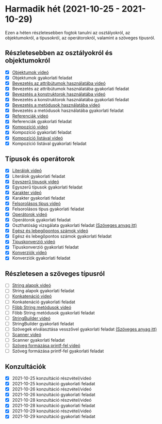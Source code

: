 # Harmadik hét (2021-10-25 - 2021-10-29)

Ezen a héten részletesebben fogtok tanulni az osztályokról, az objektumokról,
a típusokról, az operátorokról, valamint a szöveges típusról.

## Részletesebben az osztályokról és objektumokról

* [X] [Objektumok videó](https://e-learning.training360.com/courses/take/java-se-alapok-java-nyelvi-elemek/lessons/10709803-objektumok)
* [X] Objektumok gyakorlati feladat
* [X] [Bevezetés az attribútumok használatába videó](https://e-learning.training360.com/courses/take/java-se-alapok-java-nyelvi-elemek/lessons/10709844-bevezetes-az-attributumok-hasznalataba)
* [X] Bevezetés az attribútumok használatába gyakorlati feladat
* [X] [Bevezetés a konstruktorok használatába videó](https://e-learning.training360.com/courses/take/java-se-alapok-java-nyelvi-elemek/lessons/10709653-bevezetes-a-konstruktorok-hasznalataba)
* [X] Bevezetés a konstruktorok használatába gyakorlati feladat
* [X] [Bevezetés a metódusok használatába videó](https://e-learning.training360.com/courses/take/java-se-alapok-java-nyelvi-elemek/lessons/10709834-bevezetes-a-metodusok-hasznalataba)
* [X] Bevezetés a metódusok használatába gyakorlati feladat
* [X] [Referenciák videó](https://e-learning.training360.com/courses/take/java-se-alapok-java-nyelvi-elemek/lessons/10709845-referenciak)
* [X] Referenciák gyakorlati feladat
* [X] [Kompozíció videó](https://e-learning.training360.com/courses/take/java-se-alapok-java-nyelvi-elemek/lessons/28188876-kompozicio)
* [X] Kompozíció gyakorlati feladat
* [X] [Kompozíció listával videó](https://e-learning.training360.com/courses/take/java-se-alapok-java-nyelvi-elemek/lessons/28188892-kompozicio-listaval)
* [X] Kompozíció listával gyakorlati feladat

## Típusok és operátorok

* [X] [Literálok videó](https://e-learning.training360.com/courses/take/java-se-alapok-java-nyelvi-elemek/lessons/10709837-literalok)
* [X] Literálok gyakorlati feladat
* [X] [Egyszerű típusok videó](https://e-learning.training360.com/courses/take/java-se-alapok-java-nyelvi-elemek/lessons/10709846-egyszeru-tipusok)
* [X] Egyszerű típusok gyakorlati feladat
* [X] [Karakter videó](https://e-learning.training360.com/courses/take/java-se-alapok-java-nyelvi-elemek/lessons/27993708-karakter)
* [X] Karakter gyakorlati feladat
* [X] [Felsorolásos típus videó](https://e-learning.training360.com/courses/take/java-se-alapok-java-nyelvi-elemek/lessons/10709804-felsorolasos-tipus)
* [X] Felsorolásos típus gyakorlati feladat
* [X] [Operátorok videó](https://e-learning.training360.com/courses/take/java-se-alapok-java-nyelvi-elemek/lessons/10709858-operatorok)
* [X] Operátorok gyakorlati feladat
* [X] Oszthatóság vizsgálata gyakorlati feladat [(Szöveges anyag itt)](https://e-learning.training360.com/courses/take/java-se-alapok-java-nyelvi-elemek/texts/28278683-oszthatosag-vizsgalata)
* [X] [Egész és lebegőpontos számok videó](https://e-learning.training360.com/courses/take/java-se-alapok-java-nyelvi-elemek/lessons/10709854-egesz-es-lebegopontos-szamok)
* [X] Egész és lebegőpontos számok gyakorlati feladat
* [X] [Típuskonverzió videó](https://e-learning.training360.com/courses/take/java-se-alapok-java-nyelvi-elemek/lessons/10709762-tipuskonverzio)
* [X] Típuskonverzió gyakorlati feladat
* [X] [Konverziók videó](https://e-learning.training360.com/courses/take/java-se-alapok-java-nyelvi-elemek/lessons/27993726-konverziok)
* [X] Konverziók gyakorlati feladat

## Részletesen a szöveges típusról

* [ ] [String alapok videó](https://e-learning.training360.com/courses/take/java-se-alapok-java-nyelvi-elemek/lessons/10710528-string-alapok)
* [ ] String alapok gyakorlati feladat
* [ ] [Konkatenáció videó](https://e-learning.training360.com/courses/take/java-se-alapok-java-nyelvi-elemek/lessons/10710386-konkatenacio)
* [ ] Konkatenáció gyakorlati feladat
* [ ] [Főbb String metódusok videó](https://e-learning.training360.com/courses/take/java-se-alapok-java-nyelvi-elemek/lessons/10710533-fobb-string-metodusok)
* [ ] Főbb String metódusok gyakorlati feladat
* [ ] [StringBuilder videó](https://e-learning.training360.com/courses/take/java-se-alapok-java-nyelvi-elemek/lessons/10710420-stringbuilder)
* [ ] StringBuilder gyakorlati feladat
* [ ] Szövegek elválasztása vesszővel gyakorlati feladat [(Szöveges anyag itt)](https://e-learning.training360.com/courses/take/java-se-alapok-java-nyelvi-elemek/texts/28335421-szovegek-elvalasztasa-vesszovel)
* [ ] [Scanner videó](https://e-learning.training360.com/courses/take/java-se-alapok-java-nyelvi-elemek/lessons/10710394-scanner)
* [ ] Scanner gyakorlati feladat
* [ ] [Szöveg formázása printf-fel videó](https://e-learning.training360.com/courses/take/java-se-alapok-java-nyelvi-elemek/lessons/10710510-szoveg-formazasa-printf-fel)
* [ ] Szöveg formázása printf-fel gyakorlati feladat

## Konzultációk

* [X] 2021-10-25 konzultáció részvétel/videó
* [X] 2021-10-25 konzultáció gyakorlati feladat
* [X] 2021-10-26 konzultáció részvétel/videó
* [X] 2021-10-26 konzultáció gyakorlati feladat
* [X] 2021-10-28 konzultáció részvétel/videó
* [X] 2021-10-28 konzultáció gyakorlati feladat
* [X] 2021-10-29 konzultáció részvétel/videó
* [X] 2021-10-29 konzultáció gyakorlati feladat
